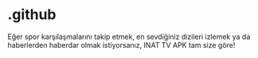 # .github
Eğer spor karşılaşmalarını takip etmek, en sevdiğiniz dizileri izlemek ya da haberlerden haberdar olmak istiyorsanız, INAT TV APK tam size göre!
